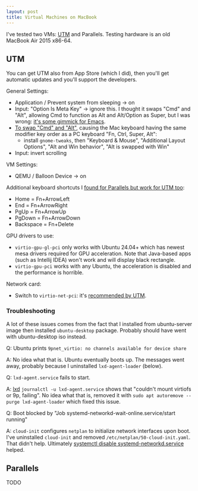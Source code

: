 ```yaml
---
layout: post
title: Virtual Machines on MacBook
---
```


I've tested two VMs: [UTM](https://getutm.app/) and Parallels. Testing hardware is
an old MacBook Air 2015 x86-64.

## UTM

You can get UTM also from App Store (which I did), then you'll get automatic updates and you'll
support the developers.

General Settings:

* Application / Prevent system from sleeping -> on
* Input: "Option Is Meta Key" -> ignore this. I thought it swaps "Cmd" and "Alt", allowing
  Cmd to function as Alt and Alt/Option as Super, but I was wrong: [it's some gimmick for Emacs](https://docs.getutm.app/preferences/macos/#option-is-meta-key).
* [To swap "Cmd" and "Alt"](https://unix.stackexchange.com/a/417708/256417),
  causing the Mac keyboard having the same modifier key order as a PC keyboard "Fn, Ctrl, Super, Alt":
  * install `gnome-tweaks`, then "Keyboard & Mouse", "Additional Layout Options", "Alt and Win behavior", "Alt is swapped with Win"
* Input: invert scrolling

VM Settings:

* QEMU / Balloon Device -> on

Additional keyboard shortcuts I [found for Parallels but work for UTM too](https://forum.parallels.com/threads/keyboard-shortcut-for-home-end.208263/):

* Home = Fn+ArrowLeft
* End = Fn+ArrowRight
* PgUp = Fn+ArrowUp
* PgDown = Fn+ArrowDown
* Backspace = Fn+Delete

GPU drivers to use:

* `virtio-gpu-gl-pci` only works with Ubuntu 24.04+ which has newest mesa drivers required for GPU acceleration. Note that Java-based
  apps (such as Intellij IDEA) won't work and will display black rectangle.
* `virtio-gpu-pci` works with any Ubuntu, the acceleration is disabled and the performance is horrible.

Network card:

* Switch to `virtio-net-pci`: it's [recommended by UTM](https://docs.getutm.app/settings-qemu/devices/network/network/).

### Troubleshooting

A lot of these issues comes from the fact that I installed from ubuntu-server image then installed `ubuntu-desktop` package. Probably
should have went with ubuntu-desktop iso instead.

Q: Ubuntu prints `9pnet_virtio: no channels available for device share`

A: No idea what that is. Ubuntu eventually boots up. The messages went away, probably because I uninstalled `lxd-agent-loader` (below).

Q: `lxd-agent.service` fails to start.

A: [lxd](https://wiki.archlinux.org/title/LXD)
`journalctl -u lxd-agent.service` shows that "couldn't mount virtiofs or 9p, failing".
No idea what that is, removed it with `sudo apt autoremove --purge lxd-agent-loader` which fixed this issue.

Q: Boot blocked by "Job systemd-networkd-wait-online.service/start running"

A: `cloud-init` configures `netplan` to initialize network interfaces upon boot.
I've uninstalled `cloud-init` and removed `/etc/netplan/50-cloud-init.yaml`. That didn't help.
Ultimately [systemctl disable systemd-networkd.service](https://askubuntu.com/a/1501504/22996) helped.

## Parallels

TODO
